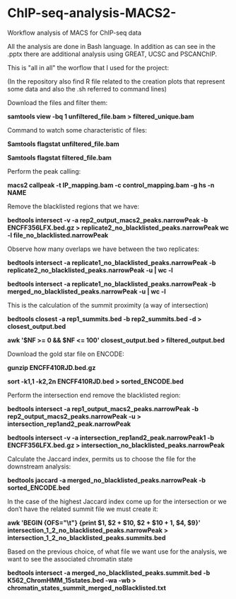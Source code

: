 # ChIP-seq-analysis-MACS2-
Workflow analysis of MACS for ChIP-seq data

All the analysis are done in Bash language. In addition as can see in the .pptx there are additional analysis using GREAT, UCSC and PSCANChIP.

This is "all in all" the worflow that I used for the project:

(In the repository also find R file related to the creation plots that represent some data and also the .sh referred to command lines)

Download the files and filter them:

**samtools view -bq 1 unfiltered_file.bam > filtered_unique.bam**

Command to watch some characteristic of files:

**Samtools flagstat unfiltered_file.bam**

**Samtools flagstat filtered_file.bam**

Perform the peak calling:

**macs2 callpeak -t IP_mapping.bam -c control_mapping.bam -g hs -n NAME**

Remove the blacklisted regions that we have:

**bedtools intersect -v -a rep2_output_macs2_peaks.narrowPeak  -b ENCFF356LFX.bed.gz > replicate2_no_blacklisted_peaks.narrowPeak
wc -l file_no_blacklisted.narrowPeak**

Observe how many overlaps we have between the two replicates:

**bedtools intersect -a replicate1_no_blacklisted_peaks.narrowPeak -b replicate2_no_blacklisted_peaks.narrowPeak -u | wc -l**

**bedtools intersect -a replicate1_no_blacklisted_peaks.narrowPeak -b merged_no_blacklisted_peaks.narrowPeak -u | wc -l**

This is the calculation of the summit proximity (a way of intersection)

**bedtools closest -a rep1_summits.bed -b rep2_summits.bed -d > closest_output.bed**

**awk '$NF >= 0 && $NF <= 100' closest_output.bed > filtered_output.bed**

Download the gold star file on ENCODE:

**gunzip ENCFF410RJD.bed.gz**

**sort -k1,1 -k2,2n ENCFF410RJD.bed > sorted_ENCODE.bed**

Perform the intersection end remove the blacklisted region:

**bedtools intersect -a rep1_output_macs2_peaks.narrowPeak -b rep2_output_macs2_peaks.narrowPeak -u > intersection_rep1and2_peak.narrowPeak**

**bedtools intersect -v -a intersection_rep1and2_peak.narrowPeak1  -b ENCFF356LFX.bed.gz > intersection_no_blacklisted_peaks.narrowPeak**

Calculate the Jaccard index, permits us to choose the file for the downstream analysis:

**bedtools jaccard -a merged_no_blacklisted_peaks.narrowPeak -b sorted_ENCODE.bed**

In the case of the highest Jaccard index come up for the intersection or we don’t have the related summit file we must create it: 

**awk 'BEGIN {OFS="\t"} {print $1, $2 + $10, $2 + $10 + 1, $4, $9}' intersection_1_2_no_blacklisted_peaks.narrowPeak > intersection_1_2_no_blacklisted_peaks.summits.bed**

Based on the previous choice, of what file we want use for the analysis, we want to see the associated chromatin state

**bedtools intersect -a merged_no_blacklisted_peaks.summit.bed -b K562_ChromHMM_15states.bed -wa -wb > chromatin_states_summit_merged_noBlacklisted.txt**
